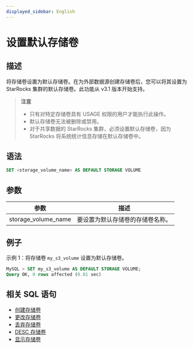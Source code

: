```yaml
---
displayed_sidebar: English
---
```


# 设置默认存储卷

## 描述

将存储卷设置为默认存储卷。在为外部数据源创建存储卷后，您可以将其设置为 StarRocks 集群的默认存储卷。此功能从 v3.1 版本开始支持。

> **注意**
>
> - 只有对特定存储卷具有 USAGE 权限的用户才能执行此操作。
> - 默认存储卷无法被删除或禁用。
> - 对于共享数据的 StarRocks 集群，必须设置默认存储卷，因为 StarRocks 将系统统计信息存储在默认存储卷中。

## 语法

```SQL
SET <storage_volume_name> AS DEFAULT STORAGE VOLUME
```

## 参数

| **参数**       | **描述**                                              |
| ------------------- | ------------------------------------------------------------ |
| storage_volume_name | 要设置为默认存储卷的存储卷名称。 |

## 例子

示例 1：将存储卷 `my_s3_volume` 设置为默认存储卷。

```SQL
MySQL > SET my_s3_volume AS DEFAULT STORAGE VOLUME;
Query OK, 0 rows affected (0.01 sec)
```

## 相关 SQL 语句

- [创建存储卷](./CREATE_STORAGE_VOLUME.md)
- [更改存储卷](./ALTER_STORAGE_VOLUME.md)
- [丢弃存储卷](./DROP_STORAGE_VOLUME.md)
- [DESC 存储卷](./DESC_STORAGE_VOLUME.md)
- [显示存储卷](./SHOW_STORAGE_VOLUMES.md)
